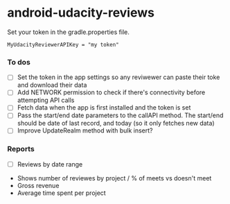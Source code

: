 # android-udacity-reviews

Set your token in the gradle.properties file.

`MyUdacityReviewerAPIKey = "my token"`

### To dos

- [ ] Set the token in the app settings so any reviwewer can paste their toke and download their data
- [ ] Add NETWORK permission to check if there's connectivity before attempting API calls
- [ ] Fetch data when the app is first installed and the token is set
- [ ] Pass the start/end date parameters to the callAPI method. The start/end should be date of last record, and today (so it only fetches new data)
- [ ] Improve UpdateRealm method with bulk insert?

### Reports

- [ ] Reviews by date range
 * Shows number of reviewes by project / % of meets vs doesn't meet
 * Gross revenue
 * Average time spent per project
